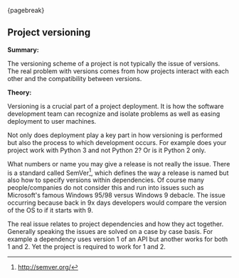 {pagebreak}

## Project versioning
**Summary:**

The versioning scheme of a project is not typically the issue of versions. The real problem with versions comes from how projects interact with each other and the compatibility between versions.

**Theory:**

Versioning is a crucial part of a project deployment. It is how the software development team can recognize and isolate problems as well as easing deployment to user machines.

Not only does deployment play a key part in how versioning is performed but also the process to which development occurs. For example does your project work with Python 3 and not Python 2? Or is it Python 2 only.

What numbers or name you may give a release is not really the issue. There is a standard called SemVer[^Semver], which defines the way a release is named but also how to specify versions within dependencies. Of course many people/companies do not consider this and run into issues such as Microsoft's famous Windows 95/98 versus Windows 9 debacle. The issue occurring because back in 9x days developers would compare the version of the OS to if it starts with 9.

The real issue relates to project dependencies and how they act together.
Generally speaking the issues are solved on a case by case basis. For example a dependency uses version 1 of an API but another works for both 1 and 2. Yet the project is required to work for 1 and 2.

[^Semver]: http://semver.org/

